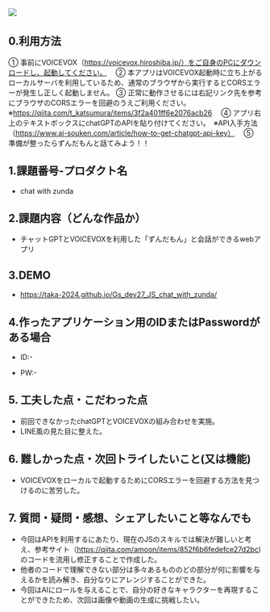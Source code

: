 <img src="https://img.shields.io/badge/-HTML5-333.svg?logo=html5&style=flat">　

## 0.利用方法

  ① 事前にVOICEVOX（https://voicevox.hiroshiba.jp/）をご自身のPCにダウンロードし、起動してください。
　② 本アプリはVOICEVOX起動時に立ち上がるローカルサーバを利用しているため、通常のブラウザから実行するとCORSエラーが発生し正しく起動しません。
  ③ 正常に動作させるには右記リンク先を参考にブラウザのCORSエラーを回避のうえご利用ください。　※https://qiita.com/t_katsumura/items/3f2a401ff6e2076acb26
　④ アプリ右上のテキストボックスにchatGPTのAPIを貼り付けてください。　※API入手方法（https://www.ai-souken.com/article/how-to-get-chatgpt-api-key）
　⑤ 準備が整ったらずんだもんと話てみよう！！


## 1.課題番号-プロダクト名

  - chat with zunda


## 2.課題内容（どんな作品か）

  - チャットGPTとVOICEVOXを利用した「ずんだもん」と会話ができるwebアプリ


## 3.DEMO

- https://taka-2024.github.io/Gs_dev27_JS_chat_with_zunda/


## 4.作ったアプリケーション用のIDまたはPasswordがある場合

- ID:-

- PW:-


## 5. 工夫した点・こだわった点

- 前回できなかったchatGPTとVOICEVOXの組み合わせを実施。
- LINE風の見た目に整えた。


## 6. 難しかった点・次回トライしたいこと(又は機能)

- VOICEVOXをローカルで起動するためにCORSエラーを回避する方法を見つけるのに苦労した。


## 7. 質問・疑問・感想、シェアしたいこと等なんでも
- 今回はAPIを利用するにあたり、現在のJSのスキルでは解決が難しいと考え、参考サイト（https://qiita.com/amoon/items/852f6b6fedefce27d2bc)のコードを流用し修正することで作成した。
- 他者のコードで理解できない部分は多々あるもののどの部分が何に影響を与えるかを読み解き、自分なりにアレンジすることができた。
- 今回はAIにロールを与えることで、自分の好きなキャラクターを再現することができたため、次回は画像や動画の生成に挑戦したい。
